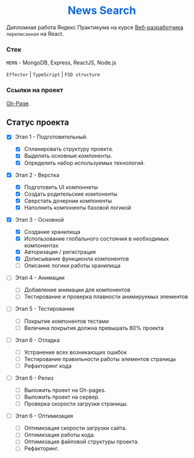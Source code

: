 <h1 align="center" style="color: #0969da";>News Search</h1>

Дипломная работа Яндекс Практикума на курсе [Веб-разработчика](https://practicum.yandex.ru/web/) `переписанная` на React.

### Стек

`MERN` - MongoDB, Express, ReactJS, Node.js

`Effector` | `TypeScript` | `FSD structure`

### Ссылки на проект

[Gh-Page](./).

## Статус проекта

-   [x] Этап 1 - Подготовительный.

    -   [x] Спланировать структуру проекта.
    -   [x] Выделить основные компоненты.
    -   [x] Определить набор используемых технологий.

-   [x] Этап 2 - Верстка

    -   [x] Подготовить UI компоннеты
    -   [x] Создать родительские компоненты
    -   [x] Сверстать дочернии компоненты
    -   [x] Наполнить компоненты базовой логикой

-   [x] Этап 3 - Основной

    -   [x] Создание хранилища
    -   [x] Использование глобального состояния в необходимых компонентах
    -   [x] Авторизация / регистрация
    -   [x] Дописывание функционла компонентов
    -   [ ] Описание логики работы хранилища

-   [ ] Этап 4 - Анимации

    -   [ ] Добавление анимации для компонентов
    -   [ ] Тестирование и проверка плавности анимируемых элементов

-   [ ] Этап 5 - Тестирование

    -   [ ] Покрытие компонентов тестами
    -   [ ] Величина покрытия должна превышать 80% проекта

-   [ ] Этап 6 - Отладка

    -   [ ] Устранение всех возникающих ошибок
    -   [ ] Тестирование правильности работы элементов страницы
    -   [ ] Рефакторинг кода

-   [ ] Этап 6 - Релиз

    -   [ ] Выложить проект на Gh-pages.
    -   [ ] Выложить проект на сервер.
    -   [ ] Проверка скорости загрузки страницы.

-   [ ] Этап 6 - Оптимизация
    -   [ ] Оптимизация скорости загрузки сайта.
    -   [ ] Оптимизация работы кода.
    -   [ ] Оптимизация файловой структуры проекта.
    -   [ ] Рефакторинг.
